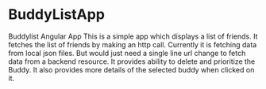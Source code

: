 # BuddyListApp
Buddylist Angular App
This is a simple app which displays a list of friends.
It fetches the list of friends by making an http call. 
Currently it is fetching data from local json files. But would just need a single line url change to fetch data from a backend resource.
It provides ability to delete and prioritize the Buddy.
It also provides more details of the selected buddy when clicked on it.

